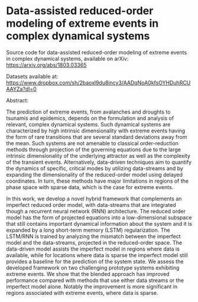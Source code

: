 # Data-assisted reduced-order modeling of extreme events in complex dynamical systems
Source code for data-assisted reduced-order modeling of extreme events in complex dynamical systems, available on arXiv: https://arxiv.org/abs/1803.03365

Datasets available at: https://www.dropbox.com/sh/2baoxl9du8incy3/AADqNoA0kfsOYHDuhRCUAAYZa?dl=0

Abstract:

The prediction of extreme events, from avalanches and droughts to tsunamis and epidemics, depends on the formulation and analysis of relevant, complex dynamical systems. Such dynamical systems are characterized by high intrinsic dimensionality with  extreme events having the form of rare transitions that are several standard deviations away from the mean. Such systems are not amenable to classical order-reduction methods through projection of the governing equations due to the large intrinsic dimensionality of the underlying attractor as well as  the complexity of the transient events. Alternatively, data-driven techniques aim to quantify the dynamics of specific, critical modes by utilizing data-streams and  by expanding the dimensionality of the reduced-order model using delayed coordinates. In turn, these methods have major limitations in regions of the phase space with sparse data, which is the case for extreme events.
	
In this work, we develop a novel hybrid framework that complements an imperfect reduced order model, with data-streams that are integrated though a recurrent neural network (RNN) architecture. The reduced order model has the form of projected equations into a low-dimensional subspace that still contains important dynamical information about the system and it is expanded by a long short-term memory (LSTM) regularization. The LSTM/RNN is trained by analyzing the mismatch between the imperfect model and the data-streams, projected in the reduced-order space. The  data-driven model assists the imperfect model in regions where data is available, while for locations where data is sparse  the imperfect model still provides a baseline for the prediction of the system state. We assess the developed framework on two challenging prototype systems exhibiting extreme events. We  show that the blended approach has improved performance compared with methods that use either data streams or the imperfect model alone. Notably the  improvement is more significant in regions associated with extreme events, where data is sparse.
